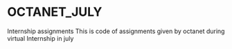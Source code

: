 # OCTANET_JULY
Internship assignments
This is code of assignments given by octanet during virtual Internship in july
